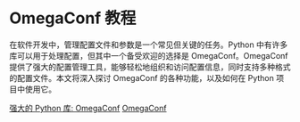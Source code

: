 # OmegaConf 教程

<show-structure depth="2"/>

在软件开发中，管理配置文件和参数是一个常见但关键的任务。Python 中有许多库可以用于处理配置，但其中一个备受欢迎的选择是 OmegaConf。OmegaConf 提供了强大的配置管理工具，能够轻松地组织和访问配置信息，同时支持多种格式的配置文件。本文将深入探讨 OmegaConf 的各种功能，以及如何在 Python 项目中使用它。

<seealso>
<category ref="ref_docs">
    <a href="https://mp.weixin.qq.com/s/1S0XnurDg9qxgplPNVOqAw">强大的 Python 库: OmegaConf</a>
</category>
<category ref="ref_github">
    <a href="https://github.com/omry/omegaconf">OmegaConf</a>
</category>
<category ref="ref_issues"></category>
<category ref="ref_hf"></category>
<category ref="ref_ms"></category>
</seealso>